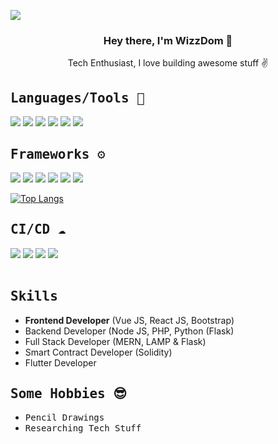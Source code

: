 ![](https://github.com/manzub/manzub/blob/90dc4fbac21e34db74a468176cf7cca273fd4300/assets/header-bg.svg?raw=true)

<h3 align="center"> Hey there, I'm  WizzDom 👋 </h3>
<p align="center">Tech Enthusiast, I love building awesome stuff ✌️</p>


### <h2 style="font-family: monospace">Languages/Tools  🚀</h2>
![](https://img.shields.io/badge/HTML5-E34F26?style=for-the-badge&logo=html5&logoColor=white)
![](https://img.shields.io/badge/CSS3-1572B6?style=for-the-badge&logo=css3&logoColor=white)
![](https://img.shields.io/badge/JavaScript-F7DF1E?style=for-the-badge&logo=javascript&logoColor=black)
![](https://img.shields.io/badge/MySQL-005e86?style=for-the-badge&logo=mysql&logoColor=white)
![](https://img.shields.io/badge/-PHP-blue?style=for-the-badge&logo=php&logoColor=white)
![](https://img.shields.io/badge/-Solidity-yellowgreen?style=for-the-badge&logo=solidity&logoColor=white)


### <h2 style="font-family: monospace">Frameworks ⚙️</h2> 
![](https://img.shields.io/badge/Bootstrap-563D7C?style=for-the-badge&logo=bootstrap&logoColor=white)
![](https://img.shields.io/badge/Material--UI-0081CB?style=for-the-badge&logo=material-ui&logoColor=white)
![](https://img.shields.io/badge/React-20232A?style=for-the-badge&logo=react&logoColor=61DAFB)
![](https://img.shields.io/badge/Vue.js-41b883?style=for-the-badge&logo=vuedotjs&logoColor=white)
![](https://img.shields.io/badge/-IONIC-9cf?style=for-the-badge&logo=ionic&logoColor=white)
![](https://img.shields.io/badge/-flutter-blueviolet?style=for-the-badge&logo=flutter&logoColor=white)

[![Top Langs](https://github-readme-stats.vercel.app/api/top-langs/?username=manzub&layout=compact)](https://github.com/manzub/github-readme-stats)

### <h2 style="font-family: monospace">CI/CD ☁️</h2>
![](https://img.shields.io/badge/Netlify-00C7B7?style=for-the-badge&logo=netlify&logoColor=white)
![](https://img.shields.io/badge/Vercel-000?style=for-the-badge&logo=vercel&logoColor=white)
![](https://img.shields.io/badge/Heroku-430098?style=for-the-badge&logo=heroku&logoColor=white)
![](https://img.shields.io/badge/DigitalOcean-0467fe?style=for-the-badge&logo=digitalocean&logoColor=white)
<br/>
<br/>

### <h2 style="font-family: monospace">Skills</h2>
- <span><strong>Frontend Developer</strong> (Vue JS, React JS, Bootstrap)</span>
- <span>Backend Developer (Node JS, PHP, Python (Flask)</span>
- <span>Full Stack Developer (MERN, LAMP & Flask)</span>
- <span>Smart Contract Developer (Solidity)</span>
- <span>Flutter Developer</span>

### <h2 style="font-family: monospace">Some Hobbies 😎</h2>
- <span style="font-family: monospace">Pencil Drawings</span>
- <span style="font-family: monospace">Researching Tech Stuff</span>
